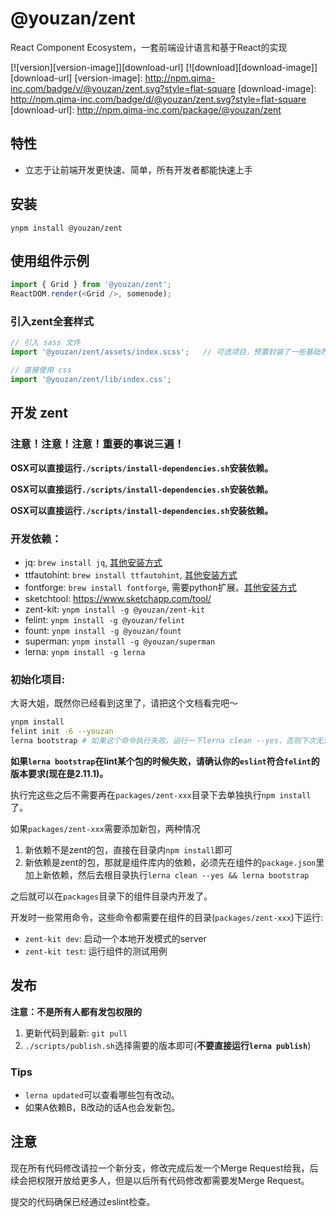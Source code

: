 # @youzan/zent

React Component Ecosystem，一套前端设计语言和基于React的实现

[![version][version-image]][download-url]
[![download][download-image]][download-url]
[version-image]: http://npm.qima-inc.com/badge/v/@youzan/zent.svg?style=flat-square
[download-image]: http://npm.qima-inc.com/badge/d/@youzan/zent.svg?style=flat-square
[download-url]: http://npm.qima-inc.com/package/@youzan/zent

## 特性

* 立志于让前端开发更快速、简单，所有开发者都能快速上手

## 安装

```shell
ynpm install @youzan/zent
```

## 使用组件示例

```js
import { Grid } from '@youzan/zent';
ReactDOM.render(<Grid />, somenode);
```

### 引入zent全套样式

```js
// 引入 sass 文件
import '@youzan/zent/assets/index.scss';   // 可选项目，预置封装了一些基础界面级的样式

// 直接使用 css
import '@youzan/zent/lib/index.css';
```

## 开发 zent

### 注意！注意！注意！重要的事说三遍！

**OSX可以直接运行`./scripts/install-dependencies.sh`安装依赖。**

**OSX可以直接运行`./scripts/install-dependencies.sh`安装依赖。**

**OSX可以直接运行`./scripts/install-dependencies.sh`安装依赖。**

### 开发依赖：

* jq: `brew install jq`, [其他安装方式](https://stedolan.github.io/jq/download/)
* ttfautohint: `brew install ttfautohint`, [其他安装方式](https://www.freetype.org/ttfautohint/#download)
* fontforge: `brew install fontforge`, 需要python扩展。[其他安装方式](http://fontforge.github.io/en-US/downloads/)
* sketchtool: https://www.sketchapp.com/tool/
* zent-kit: `ynpm install -g @youzan/zent-kit`
* felint: `ynpm install -g @youzan/felint`
* fount: `ynpm install -g @youzan/fount`
* superman: `ynpm install -g @youzan/superman`
* lerna: `ynpm install -g lerna`

### 初始化项目:

大哥大姐，既然你已经看到这里了，请把这个文档看完吧～

```bash
ynpm install
felint init -6 --youzan
lerna bootstrap # 如果这个命令执行失败，运行一下lerna clean --yes，否则下次无法运行lerna bootstrap命令
```

**如果`lerna bootstrap`在lint某个包的时候失败，请确认你的`eslint`符合`felint`的版本要求(现在是2.11.1)。**

执行完这些之后不需要再在`packages/zent-xxx`目录下去单独执行`npm install`了。

如果`packages/zent-xxx`需要添加新包，两种情况

1. 新依赖不是zent的包，直接在目录内`npm install`即可
2. 新依赖是zent的包，那就是组件库内的依赖，必须先在组件的`package.json`里加上新依赖，然后去根目录执行`lerna clean --yes && lerna bootstrap`

之后就可以在`packages`目录下的组件目录内开发了。

开发时一些常用命令，这些命令都需要在组件的目录(`packages/zent-xxx`)下运行:

* `zent-kit dev`: 启动一个本地开发模式的server
* `zent-kit test`: 运行组件的测试用例

## 发布

**注意：不是所有人都有发包权限的**

1. 更新代码到最新: `git pull`
2. `./scripts/publish.sh`选择需要的版本即可(**不要直接运行`lerna publish`**)

### Tips

* `lerna updated`可以查看哪些包有改动。
* 如果A依赖B，B改动的话A也会发新包。

## 注意

现在所有代码修改请拉一个新分支，修改完成后发一个Merge Request给我，后续会把权限开放给更多人，但是以后所有代码修改都需要发Merge 
Request。

提交的代码确保已经通过eslint检查。
